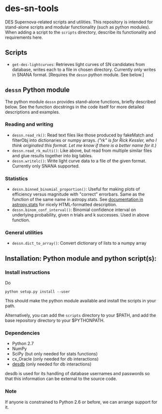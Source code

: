 des-sn-tools
============

DES Supernova-related scripts and utilities. This repository is intended for
stand-alone scripts and modular functionality (such as python modules). When
adding a script to the `scripts` directory, describe its functionality and
requirements here.

Scripts
-------
* `get-des-lightcurves`: Retrieves light curves of SN candidates from database,
  writes each to a file in chosen directory. Currently only writes in SNANA
  format. [Requires the `dessn` python module. See below.]


`dessn` Python module
---------------------

The python module `dessn` provides stand-alone functions, briefly
described below. See the function docstrings in the code itself for
more detailed descriptions and examples.

### Reading and writing

* `dessn.read_rk()`: Read text files like those produced by fakeMatch and
  filterObj into dictionaries or numpy arrays.
  _("rk" is for Rick Kessler, who I think originated this format.
  Let me know if there is a better name for it.)_
* `dessn.read_rk_multi()`: Like above, but read from multiple similar files
  and glue results together into big tables.
* `dessn.writelc()`: Write light curve data to a file of the given format.
  Currently only SNANA supported.

### Statistics

* `dessn.binned_binomial_proportion()`: Useful for making plots of efficiency
  versus magnitude with "correct" errorbars. Same as the function of the
  same name in astropy.stats. See
  [documentation in astropy.stats](http://astropy.readthedocs.org/en/latest/_generated/astropy.stats.funcs.binned_binom_proportion.html)
  for nicely HTML-formatted description.
* `dessn.binom_conf_interval()`: Binomial confidence interval on underlying probability, given n trials and k successes. Used in above function.

### General utilities

* `dessn.dict_to_array()`: Convert dictionary of lists to a numpy array


Installation: Python module and python script(s):
-------------------------------------------------

### Install instructions

Do

    python setup.py install --user

This should make the python module available and install the scripts
in your path.

Alternatively, you can add the `scripts` directory to your $PATH, and
add the base repository directory to your $PYTHONPATH.
 
### Dependencies

* Python 2.7
* NumPy
* SciPy (but only needed for stats functions)
* cx_Oracle (only needed for db interactions)
* [desdb](https://github.com/esheldon/desdb)
  (only needed for db interactions)

desdb is used for its handling of database usernames and passwords so that
this information can be external to the source code.

### Note

If anyone is constrained to Python 2.6 or before, we can arrange support for it.
